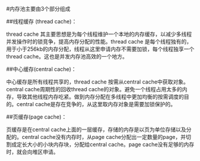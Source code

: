 #内存池主要由3个部分组成

##线程缓存 (thread cache)：

thread cache 其主要思想是为每个线程维护一个本地的内存缓存，以减少多线程并发操作时的锁竞争，提高内存分配的性能。thread cache 是每个线程独有的，用于小于256kb的内存分配，线程从这里申请内存不需要加锁，每个线程独享一个thread cache。这也是并发内存池高效的一个地方。

##中心缓存(central cache)：

中心缓存是所有线程共享的，thread cache 按需从central cache中获取对象。central cache周期性的回收thread cache的对象。避免一个线程占用太多的内存，导致其他线程内存吃紧。做到内存分配在多线程中更加均衡的按需调度的目的。central cache是存在竞争的，从这里取内存对象是需要加锁保护的。

##页缓存(page cache)：

页缓存是在central cache上面的一层缓存，存储的内存是以页为单位存储以及分配的。central cache没有内存时，从page cache分配出一定数量的page，并切割成定长大小的小块内存块，分配给central cache。page cache没有足够的内存时，就会向堆区申请。